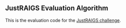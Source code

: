 ## JustRAIGS Evaluation Algorithm

This is the evaluation code for the [JustRAIGS challenge](https://justraigs.grand-challenge.org/).
